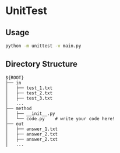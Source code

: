 # UnitTest

## Usage
```bash
python -m unittest -v main.py 
```

## Directory Structure
```
${ROOT}
├── in
│   ├── test_1.txt
│   ├── test_2.txt
│   ├── test_3.txt
│   ...
├── method
│   ├── __init__.py
│   └── code.py    # write your code here!
├── out
│   ├── answer_1.txt
│   ├── answer_2.txt
│   ├── answer_2.txt
│   ...
```
